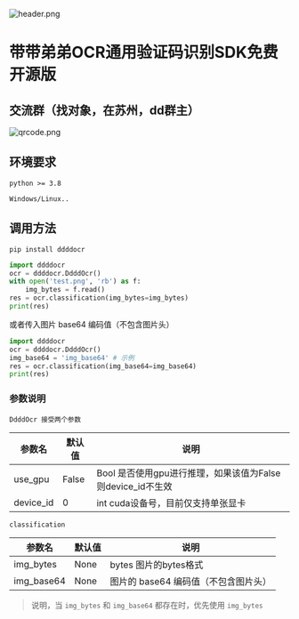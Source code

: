 ![header.png](https://z3.ax1x.com/2021/07/02/R6Ih28.jpg)

# 带带弟弟OCR通用验证码识别SDK免费开源版

## 交流群（找对象，在苏州，dd群主）


![qrcode.png](http://cdn.wenanzhe.com/Dingtalk_20211220105723.jpg!/scale/50)

## 环境要求

`python >= 3.8`

`Windows/Linux..`

## 调用方法

`pip install ddddocr`

```python
import ddddocr
ocr = ddddocr.DdddOcr()
with open('test.png', 'rb') as f:
    img_bytes = f.read()
res = ocr.classification(img_bytes=img_bytes)
print(res)
```
或者传入图片 base64 编码值（不包含图片头）
```python
import ddddocr
ocr = ddddocr.DdddOcr()
img_base64 = 'img_base64' # 示例
res = ocr.classification(img_base64=img_base64)
print(res)
```

### 参数说明

`DdddOcr 接受两个参数`

|  参数名   | 默认值  | 说明  |
|  ----  | ----  | ----  |
| use_gpu  | False | Bool    是否使用gpu进行推理，如果该值为False则device_id不生效 |
| device_id  | 0 | int cuda设备号，目前仅支持单张显卡 |

`classification`

|  参数名   | 默认值  | 说明  |
|  ----  | ----  | ----  |
| img_bytes  | None | bytes 图片的bytes格式 |
| img_base64  | None | 图片的 base64 编码值（不包含图片头） |

> 说明，当 `img_bytes` 和 `img_base64` 都存在时，优先使用 `img_bytes`
